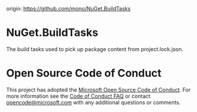 origin: https://github.com/mono/NuGet.BuildTasks

# NuGet.BuildTasks
The build tasks used to pick up package content from project.lock.json.
# Open Source Code of Conduct
This project has adopted the [Microsoft Open Source Code of Conduct](https://opensource.microsoft.com/codeofconduct/). For more information see the [Code of Conduct FAQ](https://opensource.microsoft.com/codeofconduct/faq/) or contact [opencode@microsoft.com](mailto:opencode@microsoft.com) with any additional questions or comments.
